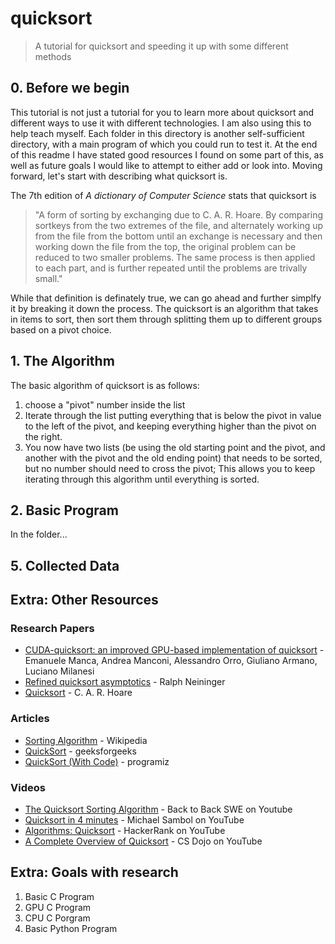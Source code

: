 # quicksort
> A tutorial for quicksort and speeding it up with some different methods

## 0. Before we begin
This tutorial is not just a tutorial for you to learn more about quicksort and different ways to use it with different technologies. I am also using this to help teach myself. Each folder in this directory is another self-sufficient directory, with a main program of which you could run to test it. At the end of this readme I have stated good resources I found on some part of this, as well as future goals I would like to attempt to either add or look into. Moving forward, let's start with describing what quicksort is.

The 7th edition of *A dictionary of Computer Science* stats that quicksort is
> "A form of sorting by exchanging due to C. A. R. Hoare. By comparing sortkeys from the two extremes of the file, and alternately working up from the file from the bottom until an exchange is necessary and then working down the file from the top, the original problem can be reduced to two smaller problems. The same process is then applied to each part, and is further repeated until the problems are trivally small."

While that definition is definately true, we can go ahead and further simplfy it by breaking it down the process. The quicksort is an algorithm that takes in items to sort, then sort them through splitting them up to different groups based on a pivot choice.

## 1. The Algorithm
The basic algorithm of quicksort is as follows:
1. choose a "pivot" number inside the list
2. Iterate through the list putting everything that is below the pivot in value to the left of the pivot, and keeping everything higher than the pivot on the right.
3. You now have two lists (be using the old starting point and the pivot, and another with the pivot and the old ending point) that needs to be sorted, but no number should need to cross the pivot; This allows you to keep iterating through this algorithm until everything is sorted.

## 2. Basic Program
In the folder...

## 5. Collected Data


## Extra: Other Resources

### Research Papers
* [CUDA-quicksort: an improved GPU-based implementation of quicksort](https://onlinelibrary.wiley.com/doi/full/10.1002/cpe.3611) - Emanuele Manca, Andrea Manconi, Alessandro Orro, Giuliano Armano, Luciano Milanesi
* [Refined quicksort asymptotics](http://web.b.ebscohost.com/ehost/detail/detail?vid=0&sid=9952dd26-7d37-4ce3-ae08-c3b938166401%40pdc-v-sessmgr03&bdata=JnNpdGU9ZWhvc3QtbGl2ZSZzY29wZT1zaXRl#AN=100398822&db=aci) - Ralph Neininger
* [Quicksort](https://watermark.silverchair.com/050010.pdf?token=AQECAHi208BE49Ooan9kkhW_Ercy7Dm3ZL_9Cf3qfKAc485ysgAAAtgwggLUBgkqhkiG9w0BBwagggLFMIICwQIBADCCAroGCSqGSIb3DQEHATAeBglghkgBZQMEAS4wEQQMWqvIm4C3HgSFSOi0AgEQgIICiywnLxtRMJ8AAPqnvzvWSe98utdhDWYVzsPiCRxkqxD6nvOMmDwPIA-p0NFosdRsBnUvVRzUOzCqSrg6XDjlLWYbRHi1r05sAl1aTaA60Rix0I8svCyyjF56iZG0YF9JIYOMWc3O8bs3-yLIYDocQBq7BBKXiVeFT4UI-_bgppp89qc9Y63k5nZiJIaVCZ6wVoWbbC8TIYZoKJq-xTd9XvfVoAQCihra0DVvKZcUftxXFCIDy7D9MEI-g4HQVROXxt9G6eFeqBkeff8q2Ocr9LeLnG2zUJ9bfRENbtkW-q1X5mFsg44_gJzMkndH3EbaYCtF0ztDNVFCJiujJYnpQ0n7xQnMDc9ESphNQmjNdbMO5-qM1ebXcNAMV303-l-FIcJ8ku5AVJwHmN4nDz9i-fyQjVDjR5D6zn1pNh5ZWED5rV3ffKb-gs4OuRnQ5c_UY8-TYckiRaErVBiBDV0hjFCZVhAcG3ihel5hMx2rLntfI0h04rNR8ojXagx_0P94TlfgAA3tKRVrEUKzEBjnqC_SQw8FX_yXIUHDWS9n6ce9IjoGpBaridsdiW_vdt_1FnCckQrIlDZwHgjV3nWo8kAgwvqtxrvbQjk4BcmSFfHEh7IEL7xlGjr7n5kazrYINPLeMRFbfdZlyRN4fFWi0c7y6uV4_B6dJ9Y5tLgfm3QUNeHXmPX4iowDA13-O1IbtBWtSuq1B-1l_O4MIWlKphwxtvhQn-r-h-uU10VdXCtBa0o9VFX4H04CwfnADNr3PlK7Pmw4yRssA38iVmg1vTlgmFhF5tCj36jnGW_ihz_yyfPJtMB6gjO5_KBJaXCWZPFNxqDlhB-j25BGVOvHiO3k9oqyY9JAaOgSiQ) - C. A. R. Hoare

### Articles
* [Sorting Algorithm](https://en.wikipedia.org/wiki/Sorting_algorithm) - Wikipedia
* [QuickSort](https://geeksforgeeks.org/quick-sort/) - geeksforgeeks
* [QuickSort (With Code)](https://programiz.com/dsa/quick-sort) - programiz

### Videos
* [The Quicksort Sorting Algorithm](https://www.youtube.com/watch?v=uXBnyYuwPe8) - Back to Back SWE on Youtube
* [Quicksort in 4 minutes](https://www.youtube.com/watch?v=Hoixgm4-P4M) - Michael Sambol on YouTube
* [Algorithms: Quicksort](https://www.youtube.com/watch?v=SLauY6PpjW4&t=432s) - HackerRank on YouTube
* [A Complete Overview of Quicksort](https://www.youtube.com/watch?v=0SkOjNaO1XY) - CS Dojo on YouTube


## Extra: Goals with research
1. Basic C Program
2. GPU C Program
3. CPU C Porgram
4. Basic Python Program
